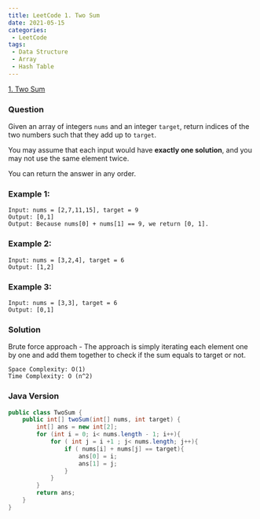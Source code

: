 ```yaml
---
title: LeetCode 1. Two Sum
date: 2021-05-15
categories:
 - LeetCode
tags:
 - Data Structure
 - Array
 - Hash Table
---
```

[1. Two Sum](https://leetcode.com/problems/two-sum/)

### Question
Given an array of integers ```nums``` and an integer ```target```, return indices of the two numbers such that they add up to ```target```.

You may assume that each input would have **exactly one solution**, and you may not use the same element twice.

You can return the answer in any order.

### Example 1:
```
Input: nums = [2,7,11,15], target = 9
Output: [0,1]
Output: Because nums[0] + nums[1] == 9, we return [0, 1].
```

### Example 2:
```
Input: nums = [3,2,4], target = 6
Output: [1,2]
```

### Example 3:
```
Input: nums = [3,3], target = 6
Output: [0,1]
```

### Solution
Brute force approach - The approach is simply iterating each element one by one and add them together to check if the sum equals to target or not. 

```
Space Complexity: O(1)
Time Complexity: O (n^2)
```

### Java Version
```java
public class TwoSum {
    public int[] twoSum(int[] nums, int target) {
        int[] ans = new int[2];
        for (int i = 0; i< nums.length - 1; i++){
            for ( int j = i +1 ; j< nums.length; j++){
                if ( nums[i] + nums[j] == target){
                    ans[0] = i;
                    ans[1] = j;
                }
            }
        }
        return ans;
    }
}
```

<disqus/>